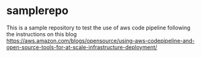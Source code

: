 # samplerepo

This is a sample repository to test the use of aws code pipeline following the instructions on this blog
https://aws.amazon.com/blogs/opensource/using-aws-codepipeline-and-open-source-tools-for-at-scale-infrastructure-deployment/
